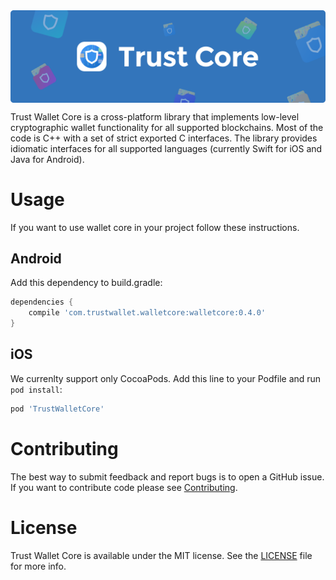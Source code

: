 <img src="docs/banner.png" align="center" title="Trust logo">

Trust Wallet Core is a cross-platform library that implements low-level cryptographic wallet functionality for all supported blockchains. Most of the code is C++ with a set of strict exported C interfaces. The library provides idiomatic interfaces for all supported languages (currently Swift for iOS and Java for Android).


# Usage

If you want to use wallet core in your project follow these instructions.

## Android

Add this dependency to build.gradle:

```groovy
dependencies {
    compile 'com.trustwallet.walletcore:walletcore:0.4.0'
}
```

## iOS

We currenlty support only CocoaPods. Add this line to your Podfile and run `pod install`:
```ruby
pod 'TrustWalletCore'
```

# Contributing

The best way to submit feedback and report bugs is to open a GitHub issue. If you want to contribute code please see [Contributing](docs/Contributing.md).


# License

Trust Wallet Core is available under the MIT license. See the [LICENSE](LICENSE) file for more info.

